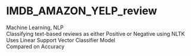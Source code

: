 # IMDB_AMAZON_YELP_review
Machine Learning, NLP\
Classifying text-based reviews as either Positive or Negative using NLTK\
Uses Linear Support Vector Classifier Model\
Compared on Accuracy
